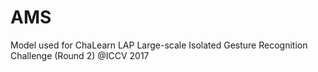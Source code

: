 # AMS
Model used for ChaLearn LAP Large-scale Isolated Gesture Recognition Challenge (Round 2) @ICCV 2017
